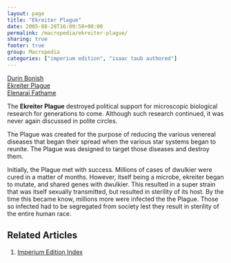 ```yaml
---
layout: page
title: "Ekreiter Plague"
date: 2005-08-28T16:09:58+00:00
permalink: /macropedia/ekreiter-plague/
sharing: true
footer: true
group: Macropedia
categories: ["imperium edition", "isaac taub authored"]
---
```


<div class='row'>
	<div class='col-md-4'><a href='/macropedia/durin-bonish'>Durin Bonish</a></div>
	<div class='col-md-4'><a href='/macropedia/ekreiter-plague'>Ekreiter Plague</a></div>
	<div class='col-md-4'><a href='/macropedia/elenarai-fathame'>Elenarai Fathame</a></div>
</div>


The **Ekreiter Plague** destroyed political support for microscopic biological research for generations to come. Although such research continued, it was never again discussed in polite circles.

The Plague was created for the purpose of reducing the various venereal diseases that began their spread when the various star systems began to reunite. The Plague was designed to target those diseases and destroy them.

Initially, the Plague met with success. Millions of cases of dwulkier were cured in a matter of months. However, itself being a microbe, ekreiter began to mutate, and shared genes with dwulkier. This resulted in a super strain that was itself sexually transmitted, but resulted in sterility of its host. By the time this became know, millions more were infected the the Plague. Those so infected had to be segregated from society lest they result in sterility of the entire human race.

## Related Articles

1. [Imperium Edition Index](/macropedia/imperium-edition-index)


 
